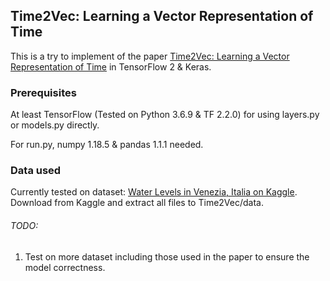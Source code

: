 ## Time2Vec: Learning a Vector Representation of Time

This is a try to implement of the paper 
[Time2Vec: Learning a Vector Representation of Time](https://arxiv.org/abs/1907.05321) in TensorFlow 2 & Keras.

### Prerequisites

At least TensorFlow (Tested on Python 3.6.9 & TF 2.2.0)
for using layers.py or models.py directly.

For run.py, numpy 1.18.5 & pandas 1.1.1 needed.  

### Data used

Currently tested on dataset: [Water Levels in Venezia, Italia on Kaggle](
https://www.kaggle.com/lbronchal/venezia#Punta_Salute_1983_2015.zip
). Download from Kaggle and extract all files to Time2Vec/data.

###### TODO:
1. Test on more dataset including those used in the paper to ensure the model correctness.
